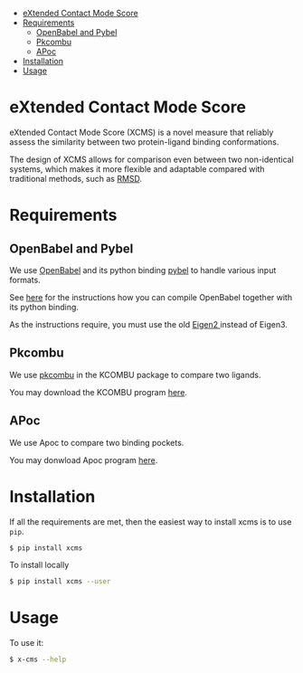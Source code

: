 - [eXtended Contact Mode Score](#sec-1)
- [Requirements](#sec-2)
  - [OpenBabel and Pybel](#sec-2-1)
  - [Pkcombu](#sec-2-2)
  - [APoc](#sec-2-3)
- [Installation](#sec-3)
- [Usage](#sec-4)

# eXtended Contact Mode Score<a id="orgheadline1"></a>

eXtended Contact Mode Score (XCMS) is a novel measure that reliably assess the similarity between two protein-ligand binding conformations.

The design of XCMS allows for comparison even between two non-identical systems,
which makes it more flexible and adaptable compared with traditional methods, such as [RMSD](https://en.wikipedia.org/wiki/Root-mean-square_deviation).

# Requirements<a id="orgheadline5"></a>

## OpenBabel and Pybel<a id="orgheadline2"></a>

We use [OpenBabel](http://openbabel.org/wiki/Main_Page) and its python binding [pybel](https://openbabel.org/docs/dev/UseTheLibrary/Python_Pybel.html) to handle various input formats.

See [here](https://openbabel.org/docs/dev/Installation/install.html#compiling-open-babel) for the instructions how you can compile OpenBabel together with its python binding.

As the instructions require, you must use the old [Eigen2 ](http://eigen.tuxfamily.org/index.php?title=Eigen2)instead of Eigen3.

## Pkcombu<a id="orgheadline3"></a>

We use [pkcombu](http://strcomp.protein.osaka-u.ac.jp/kcombu/doc/README_pkcombu.html) in the KCOMBU package to compare two ligands.

You may download the KCOMBU program [here](http://strcomp.protein.osaka-u.ac.jp/kcombu/download_src.html).

## APoc<a id="orgheadline4"></a>

We use Apoc to compare two binding pockets.

You may donwload Apoc program [here](http://cssb.biology.gatech.edu/APoc).

# Installation<a id="orgheadline6"></a>

If all the requirements are met, then the easiest way to install xcms is to use `pip`.

```sh
$ pip install xcms
```

To install locally

```sh
$ pip install xcms --user
```

# Usage<a id="orgheadline7"></a>

To use it:

```sh
$ x-cms --help
```
